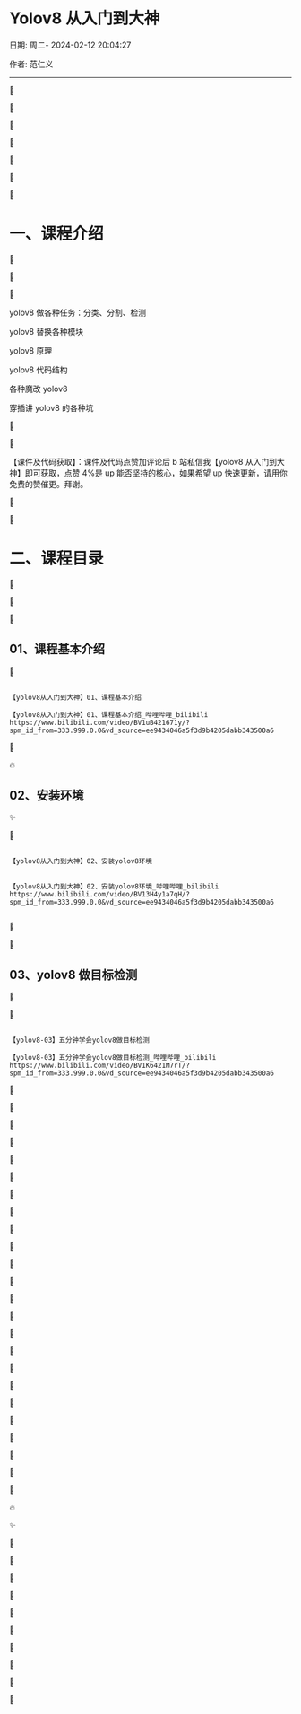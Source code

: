 # Yolov8 从入门到大神

日期: 周二- 2024-02-12 20:04:27

作者: 范仁义

---

🍎

🍓

🍊

🍒

🍌

🍑

🍍

# 一、课程介绍

🍉

🍇

🍋

yolov8 做各种任务：分类、分割、检测

yolov8 替换各种模块

yolov8 原理

yolov8 代码结构

各种魔改 yolov8

穿插讲 yolov8 的各种坑

🍅

🍐

【课件及代码获取】：课件及代码点赞加评论后 b 站私信我【yolov8 从入门到大神】即可获取，点赞 4%是 up 能否坚持的核心，如果希望 up 快速更新，请用你免费的赞催更。拜谢。

📖

🍧

# 二、课程目录

🍓

📒

🔧

## 01、课程基本介绍

🌱

```

【yolov8从入门到大神】01、课程基本介绍

【yolov8从入门到大神】01、课程基本介绍_哔哩哔哩_bilibili
https://www.bilibili.com/video/BV1uB421671y/?spm_id_from=333.999.0.0&vd_source=ee9434046a5f3d9b4205dabb343500a6

```

🌺

🔥

## 02、安装环境

✨

🍹

```

【yolov8从入门到大神】02、安装yolov8环境


【yolov8从入门到大神】02、安装yolov8环境_哔哩哔哩_bilibili
https://www.bilibili.com/video/BV13H4y1a7qH/?spm_id_from=333.999.0.0&vd_source=ee9434046a5f3d9b4205dabb343500a6


```

🧊

🍄

## 03、yolov8 做目标检测

🌷

💮

```

【yolov8-03】五分钟学会yolov8做目标检测

【yolov8-03】五分钟学会yolov8做目标检测_哔哩哔哩_bilibili
https://www.bilibili.com/video/BV1K6421M7rT/?spm_id_from=333.999.0.0&vd_source=ee9434046a5f3d9b4205dabb343500a6

```

🌸

🍁

🌳

🌲

🌴

🍎

🍓

🍊

🍒

🍌

🍑

🍍

🍉

🍇

🍋

🍅

🍐

📖

🍧

🍓

📒

🔧

🌱

🌺

🔥

✨

🍹

🧊

🍄

🌷

💮

🌸

🍁

🌳

🌲

🌴
